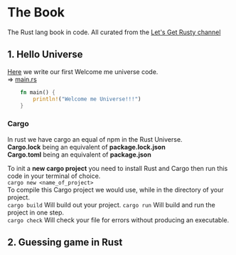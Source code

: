 # The Book
The Rust lang book in code. All curated from the [Let's Get Rusty channel]('https://www.youtube.com/watch?v=OX9HJsJUDxA&list=PLai5B987bZ9CoVR-QEIN9foz4QCJ0H2Y8&index=1)

## **1. Hello Universe**
[Here](1_hello_universe/) we write our first Welcome me universe code.\
=> [main.rs](1_hello_universe/main.rs)
```rs
    fn main() {
        println!("Welcome me Universe!!!")
    }
```

### **Cargo**
In rust we have cargo an equal of npm in the Rust Universe.\
**Cargo.lock** being an equivalent of **package.lock.json**\
**Cargo.toml** being an equivalent of **package.json**

To init a **new cargo project** you need to install Rust and Cargo then run this code in your terminal of choice.\
``cargo new <name_of_project> ``\
To compile this Cargo project we would use, while in the directory of your project.\
``cargo build`` Will build out your project.
``cargo run`` Will build and run the project in one step.\
``cargo check`` Will check your file for errors without producing an executable.

## **2. Guessing game in Rust**

